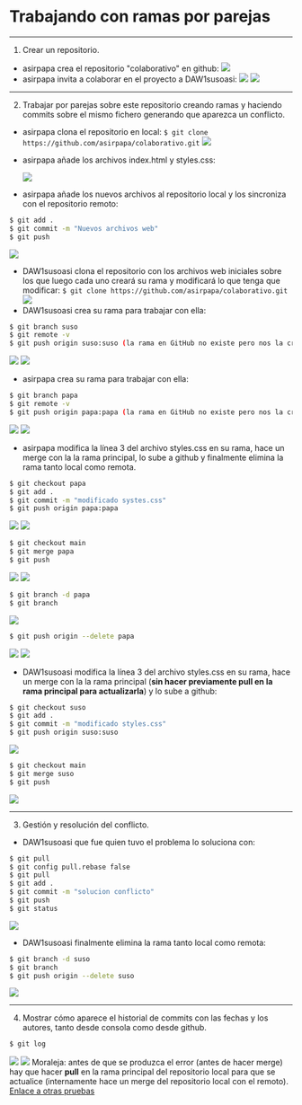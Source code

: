 # Trabajando con ramas por parejas
***
1. Crear un repositorio.
- asirpapa crea el repositorio "colaborativo" en github:
![](/images/11.png)
- asirpapa invita a colaborar en el proyecto a DAW1susoasi:
![](/images/12.png)
![](/images/13.png)
***
2. Trabajar por parejas sobre este repositorio creando ramas y haciendo commits sobre el mismo fichero generando que aparezca un conflicto.
- asirpapa clona el repositorio en local:
`$ git clone https://github.com/asirpapa/colaborativo.git`
![](./images/21.png)
- asirpapa añade los archivos index.html y styles.css: 

  ![](/images/22.png)
- asirpapa añade los nuevos archivos al repositorio local y los sincroniza con el repositorio remoto:
```bash
$ git add .
$ git commit -m "Nuevos archivos web"
$ git push
```
![](/images/23.png)

- DAW1susoasi clona el repositorio con los archivos web iniciales sobre los que luego cada uno creará su rama y modificará lo que tenga que modificar:
`$ git clone https://github.com/asirpapa/colaborativo.git`
![](/images/31.png)
- DAW1susoasi crea su rama para trabajar con ella:
```bash
$ git branch suso
$ git remote -v
$ git push origin suso:suso (la rama en GitHub no existe pero nos la crea)
```
![](/images/32.png)
![](/images/33.png)
- asirpapa crea su rama para trabajar con ella:
```bash
$ git branch papa
$ git remote -v
$ git push origin papa:papa (la rama en GitHub no existe pero nos la crea)
```
![](/images/41.png)
![](/images/42.png)
- asirpapa modifica la línea 3 del archivo styles.css en su rama, hace un merge con la la rama principal, lo sube a github y finalmente elimina la rama tanto local como remota.
```bash
$ git checkout papa
$ git add .
$ git commit -m "modificado systes.css"
$ git push origin papa:papa
```
![](/images/43.png)
![](/images/51.png)
```bash
$ git checkout main
$ git merge papa
$ git push
```
![](/images/52.png)
![](/images/53.png)
```bash
$ git branch -d papa
$ git branch
```
![](/images/61.png)
```bash
$ git push origin --delete papa
```
![](/images/62.png)
![](/images/63.png)
- DAW1susoasi modifica la línea 3 del archivo styles.css en su rama, hace un merge con la la rama principal (**sin hacer previamente pull en la rama principal para actualizarla**) y lo sube a github:
```bash
$ git checkout suso
$ git add .
$ git commit -m "modificado styles.css"
$ git push origin suso:suso
```
![](/images/64.png)
```bash
$ git checkout main
$ git merge suso
$ git push
```
![](/images/71.png)
***
3. Gestión y resolución del conflicto.
- DAW1susoasi que fue quien tuvo el problema lo soluciona con:
```bash
$ git pull
$ git config pull.rebase false
$ git pull
$ git add .
$ git commit -m "solucion conflicto"
$ git push
$ git status
```
![](/images/72.png)
- DAW1susoasi finalmente elimina la rama tanto local como remota:
```bash
$ git branch -d suso
$ git branch
$ git push origin --delete suso
```
![](/images/81.png)
***
4. Mostrar cómo aparece el historial de commits con las fechas y los autores, tanto desde consola como desde github.
```bash
$ git log
```
![](/images/82.png)
![](/images/83.png)
Moraleja: antes de que se produzca el error (antes de hacer merge) hay que hacer **pull** en la rama principal del repositorio local para que se actualice (internamente hace un merge del repositorio local con el remoto).  
[Enlace a otras pruebas](/archivos/otro.md)